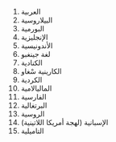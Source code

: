 1. العربية
2. البيلاروسية
3. البورمية
4. الإنجليزية
5. الأندونيسية
6. لغة جينغبو
7. الكنادية
8. الكارينية سْغاو
9. الكردية
10. الماليالامية
11. الفارسية
12. البرتغالية
13. الروسية
14. الإسبانية (لهجة أمريكا اللاتينية)
15. التاميلية